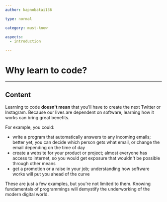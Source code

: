 ```yaml
---
author: kapnobatai136

type: normal

category: must-know

aspects:
  - introduction

---
```


# Why learn to code?

---
## Content

Learning to code **doesn't mean** that you'll have to create the next Twitter or Instagram. Because our lives are dependent on software, learning how it works can bring great benefits.

For example, you could:
- write a program that automatically answers to any incoming emails; better yet, you can decide which person gets what email, or change the email depending on the time of day
- create a website for your product or project; almost everyone has access to internet, so you would get exposure that wouldn't be possible through other means
- get a promotion or a raise in your job; understanding how software works will put you ahead of the curve

These are just a few examples, but you're not limited to them. Knowing fundamentals of programmings will demystify the underworking of the modern digital world.
